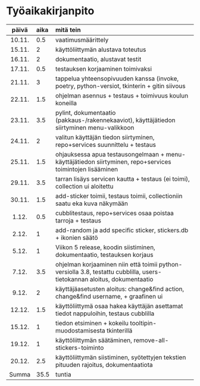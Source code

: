 # Työaikakirjanpito

| päivä | aika | mitä tein  |
| :----:|:-----| :-----|
| 10.11. | 0.5    | vaatimusmäärittely |
| 15.11. | 2    | käyttöliittymän alustava toteutus |
| 16.11. | 2    | dokumentaatio, alustavat testit|
| 17.11. | 0.5  | testauksen korjaaminen toimivaksi|
| 21.11. | 3    | tappelua yhteensopivuuden kanssa (invoke, poetry, python-versiot, tkinterin + gitin siivous |
| 22.11. | 1.5  | ohjelman asennus + testaus + toimivuus koulun koneilla|
| 23.11. | 3.5  | pylint, dokumentaatio (pakkaus-/rakennekaaviot), käyttäjätiedon siirtyminen menu-valikkoon|
| 24.11. | 2  | valitun käyttäjän tiedon siirtyminen, repo+services suunnittelu + testaus|
| 25.11. | 1.5  | ohjauksessa apua testausongelmaan + menu-käyttäjätiedon siirtyminen, repo+services toimintojen lisääminen|
| 29.11. | 3.5  | tarran lisäys servicen kautta + testaus (ei toimi), collection ui aloitettu|
| 30.11. | 1.5  | add-sticker toimii, testaus toimii, collectioniin saatu eka kuva näkymään|
| 1.12. | 0.5  | cubblitestaus, repo+services osaa poistaa tarroja + testaus|
| 2.12. | 1  | add-random ja add specific sticker, stickers.db + ikonien säätö|
| 5.12. | 1  | Viikon 5 release, koodin siistiminen, dokumentaatio, testauksen korjaus|
| 7.12. | 3.5  | ohjelman korjaaminen niin että toimii python-versiolla 3.8, testattu cubblilla, users-tietokannan aloitus, dokumentaatio|
| 9.12. | 2  | käyttäjäasetusten aloitus: change&find action, change&find username, + graafinen ui|
| 12.12. | 1.5  | käyttöliittymä osaa hakea käyttäjän asettamat tiedot nappuloihin, testaus cubblilla|
| 15.12. | 1  | tiedon etsiminen + kokeilu tooltipin-muodostamisesta tkinterillä|
| 19.12. | 1  | käyttöliittymän säätäminen, remove-all-stickers-toiminto|
| 20.12. | 2.5  | käyttöliittymän siistiminen, syötettyjen tekstien pituuden rajoitus, dokumentaatiota|
| Summa | 35.5  | tuntia|
